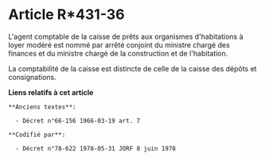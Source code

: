 # Article R*431-36

L'agent comptable de la caisse de prêts aux organismes d'habitations à loyer modéré est nommé par arrêté conjoint du ministre
chargé des finances et du ministre chargé de la construction et de l'habitation.

La comptabilité de la caisse est distincte de celle de la caisse des dépôts et consignations.

**Liens relatifs à cet article**

	**Anciens textes**:

	  - Décret n°66-156 1966-03-19 art. 7

	**Codifié par**:

	  - Décret n°78-622 1978-05-31 JORF 8 juin 1978
